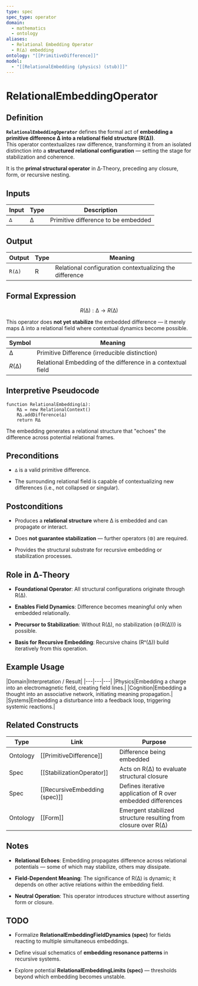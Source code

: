```yaml
---
type: spec
spec_type: operator
domain:
  - mathematics
  - ontology
aliases:
  - Relational Embedding Operator
  - R(∆) embedding
ontology: "[[PrimitiveDifference]]"
model:
  - "[[RelationalEmbedding (physics) (stub)]]"
---
```


# RelationalEmbeddingOperator

## Definition

**`RelationalEmbeddingOperator`** defines the formal act of **embedding a primitive difference ∆ into a relational field structure (R(∆))**.  
This operator contextualizes raw difference, transforming it from an isolated distinction into a **structured relational configuration** — setting the stage for stabilization and coherence.

It is the **primal structural operator** in ∆‑Theory, preceding any closure, form, or recursive nesting.


## Inputs

|Input|Type|Description|
|---|---|---|
|`∆`|∆|Primitive difference to be embedded|


## Output

|Output|Type|Meaning|
|---|---|---|
|`R(∆)`|R|Relational configuration contextualizing the difference|


## Formal Expression

$$
R(∆): ∆ → R(∆)
$$

This operator does **not yet stabilize** the embedded difference — it merely maps ∆ into a relational field where contextual dynamics become possible.

|Symbol|Meaning|
|---|---|
|$∆$|Primitive Difference (irreducible distinction)|
|$R(∆)$|Relational Embedding of the difference in a contextual field|

## Interpretive Pseudocode

```pseudo
function RelationalEmbedding(∆):
    R∆ = new RelationalContext()
    R∆.addDifference(∆)
    return R∆
````

The embedding generates a relational structure that "echoes" the difference across potential relational frames.


## Preconditions

- `∆` is a valid primitive difference.
    
- The surrounding relational field is capable of contextualizing new differences (i.e., not collapsed or singular).
    

## Postconditions

- Produces a **relational structure** where ∆ is embedded and can propagate or interact.
    
- Does **not guarantee stabilization** — further operators (⊚) are required.
    
- Provides the structural substrate for recursive embedding or stabilization processes.
    

## Role in ∆‑Theory

- **Foundational Operator**: All structural configurations originate through R(∆).
    
- **Enables Field Dynamics**: Difference becomes meaningful only when embedded relationally.
    
- **Precursor to Stabilization**: Without R(∆), no stabilization (⊚(R(∆))) is possible.
    
- **Basis for Recursive Embedding**: Recursive chains (Rⁿ(∆)) build iteratively from this operation.
    

## Example Usage

|Domain|Interpretation / Result| |---|---|---| |Physics|Embedding a charge into an electromagnetic field, creating field lines.| |Cognition|Embedding a thought into an associative network, initiating meaning propagation.| |Systems|Embedding a disturbance into a feedback loop, triggering systemic reactions.|


## Related Constructs

|Type|Link|Purpose|
|---|---|---|
|Ontology|[[PrimitiveDifference]]|Difference being embedded|
|Spec|[[StabilizationOperator]]|Acts on R(∆) to evaluate structural closure|
|Spec|[[RecursiveEmbedding (spec)]]|Defines iterative application of R over embedded differences|
|Ontology|[[Form]]|Emergent stabilized structure resulting from closure over R(∆)|


## Notes

- **Relational Echoes**: Embedding propagates difference across relational potentials — some of which may stabilize, others may dissipate.
    
- **Field-Dependent Meaning**: The significance of R(∆) is dynamic; it depends on other active relations within the embedding field.
    
- **Neutral Operation**: This operator introduces structure without asserting form or closure.
    

## TODO

- Formalize **RelationalEmbeddingFieldDynamics (spec)** for fields reacting to multiple simultaneous embeddings.
    
- Define visual schematics of **embedding resonance patterns** in recursive systems.
    
- Explore potential **RelationalEmbeddingLimits (spec)** — thresholds beyond which embedding becomes unstable.
    